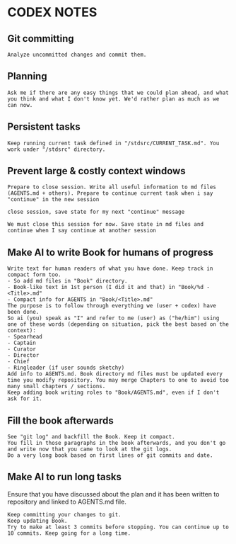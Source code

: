 # CODEX NOTES


## Git committing
```Analyze uncommitted changes and commit them.```

## Planning

```Ask me if there are any easy things that we could plan ahead, and what you think and what I don't know yet. We'd rather plan as much as we can now.```

## Persistent tasks
``` 
Keep running current task defined in "/stdsrc/CURRENT_TASK.md". You work under "/stdsrc" directory.
```

## Prevent large & costly context windows
```Prepare to close session. Write all useful information to md files (AGENTS.md + others). Prepare to continue current task when i say "continue" in the new session```

```close session, save state for my next "continue" message```

```We must close this session for now. Save state in md files and continue when I say continue at another session```

## Make AI to write Book for humans of progress
```
Write text for human readers of what you have done. Keep track in compact form too.
- So add md files in "Book" directory.
- Book-like text in 1st person (I did it and that) in "Book/%d - <Title>.md"
- Compact info for AGENTS in "Book/<Title>.md"
The purpose is to follow through everything we (user + codex) have been done.
So ai (you) speak as "I" and refer to me (user) as ("he/him") using one of these words (depending on situation, pick the best based on the context):
- Spearhead
- Captain
- Curator
- Director
- Chief
- Ringleader (if user sounds sketchy)
Add info to AGENTS.md. Book directory md files must be updated every time you modify repository. You may merge Chapters to one to avoid too many small chapters / sections.
Keep adding book writing roles to "Book/AGENTS.md", even if I don't ask for it.
```

## Fill the book afterwards
```
See "git log" and backfill the Book. Keep it compact.
You fill in those paragraphs in the book afterwards, and you don't go and write now that you came to look at the git logs.
Do a very long book based on first lines of git commits and date.
```


## Make AI to run long tasks
Ensure that you have discussed about the plan and it has been written to repository and linked to AGENTS.md file.
```
Keep committing your changes to git.
Keep updating Book.
Try to make at least 3 commits before stopping. You can continue up to 10 commits. Keep going for a long time.
```

